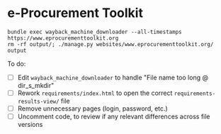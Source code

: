 # e-Procurement Toolkit

```shell
bundle exec wayback_machine_downloader --all-timestamps https://www.eprocurementtoolkit.org
rm -rf output/; ./manage.py websites/www.eprocurementtoolkit.org/ output
```

To do:

- [ ] Edit `wayback_machine_downloader` to handle "File name too long @ dir_s_mkdir"
- [ ] Rework `requirements/index.html` to open the correct `requirements-results-view/` file
- [ ] Remove unnecessary pages (login, password, etc.)
- [ ] Uncomment code, to review if any relevant differences across file versions
